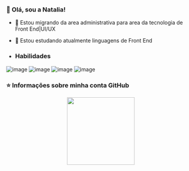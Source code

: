 
### 👩  Olá, sou a  Natalia!




- 🔭  Estou migrando da area administrativa para area da tecnologia de Front End|UI/UX
- 🌱  Estou estudando atualmente  linguagens de Front End


- ### Habilidades 
![image](https://user-images.githubusercontent.com/87781303/140957064-2739e600-4a7c-4ebd-bff9-54a5b710de1a.png) ![image](https://user-images.githubusercontent.com/87781303/140957121-cc48ee4e-a43a-4d2e-8b24-ee6e38a89a5b.png) ![image](https://user-images.githubusercontent.com/87781303/140957231-9aa7e5c5-4cb4-4a34-8064-0a0472a5d988.png) ![image](https://user-images.githubusercontent.com/87781303/140957474-aa42c62c-9b11-4db5-aa44-8bddb41b72dd.png) 


### ⭐ Informações sobre minha conta GitHub
<div align = "center">
<a href="https://github.com/natysrocha">
<img height = "180em" src = "https://github-readme-stats.vercel.app/api?username=natysrocha&show_icons=true&theme=dracula&include_all_commits=true&count_private=true" />










